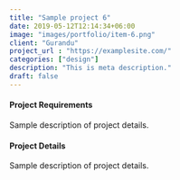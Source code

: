 ```yaml
---
title: "Sample project 6"
date: 2019-05-12T12:14:34+06:00
image: "images/portfolio/item-6.png"
client: "Gurandu"
project_url : "https://examplesite.com/"
categories: ["design"]
description: "This is meta description."
draft: false
---
```


#### Project Requirements

Sample description of project details.


#### Project Details

Sample description of project details.
